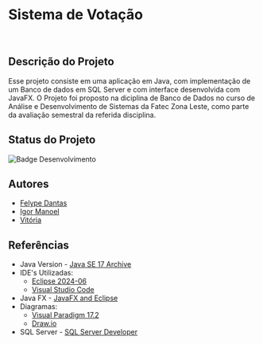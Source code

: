 # **Sistema de Votação**
<br>

## **Descrição do Projeto**

Esse projeto consiste em uma aplicação em Java, com implementação de um Banco de dados em SQL Server e com interface desenvolvida com JavaFX. O Projeto foi proposto na diciplina de Banco de Dados no curso de Análise e Desenvolvimento de Sistemas da Fatec Zona Leste, como parte da avaliação semestral da referida disciplina.

## **Status do Projeto** 
![Badge Desenvolvimento](http://img.shields.io/static/v1?label=STATUS&message=CONCLUIDO&color=GREEN&style=for-the-badge)

## **Autores**
- [Felype Dantas](https://github.com/FelypeDantas)
- [Igor Manoel](https://github.com/igormanoels)
- [Vitória](https://github.com/vitoria2469)

## **Referências**
- Java Version - [Java SE 17 Archive](https://www.oracle.com/java/technologies/javase/jdk17-archive-downloads.html)
- IDE's Utilizadas:
    - [Eclipse 2024-06](https://eclipseide.org/)
    - [Visual Studio Code](https://code.visualstudio.com/Download)
- Java FX - [JavaFX and Eclipse](https://openjfx.io/openjfx-docs/#introduction)
- Diagramas:
    - [Visual Paradigm 17.2](https://www.visual-paradigm.com/download/community.jsp)
    - [Draw.io](https://www.drawio.com/)
- SQL Server - [SQL Server Developer](https://www.microsoft.com/pt-br/sql-server/sql-server-downloads)
